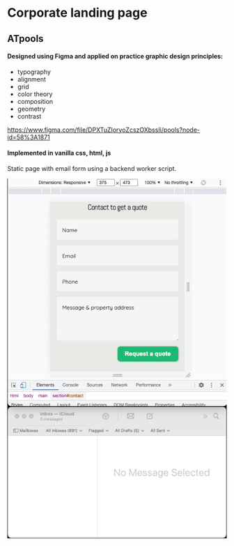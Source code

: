 # Corporate landing page

## ATpools
#### Designed using Figma and applied on practice graphic design principles:
- typography
- alignment
- grid
- color theory
- composition
- geometry
- contrast

https://www.figma.com/file/DPXTuZIoryoZcszOXbssIi/pools?node-id=58%3A1871


#### Implemented in vanilla css, html, js

Static page with email form using a backend worker script.

![Form animation and email delivery demo](./form-demo.gif "Form animation and email delivery demo")